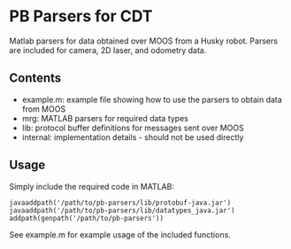 PB Parsers for CDT
==================
Matlab parsers for data obtained over MOOS from a Husky robot. Parsers are included for camera, 2D laser, and odometry data.

Contents
--------
- example.m: example file showing how to use the parsers to obtain data from MOOS
- mrg: MATLAB parsers for required data types
- lib: protocol buffer definitions for messages sent over MOOS
- internal: implementation details - should not be used directly

Usage
-----
Simply include the required code in MATLAB:

    javaaddpath('/path/to/pb-parsers/lib/protobuf-java.jar')
    javaaddpath('/path/to/pb-parsers/lib/datatypes_java.jar')
    addpath(genpath('/path/to/pb-parsers'))

See example.m for example usage of the included functions.
